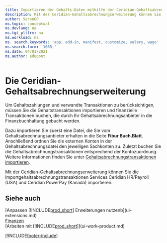 ```yaml
---
title: Importieren der Gehalts-Daten mithilfe der Ceridian-Gehaltsabrechnungserweiterung
description: Mit der Ceridian-Gehaltsabrechnungserweiterung können Sie die Importgehaltsabrechnungstransaktionen Services Ceridian HR/Payroll (USA) und Ceridian PowerPay (Kanada) importieren.
author: SorenGP
ms.topic: conceptual
ms.devlang: na
ms.tgt_pltfrm: na
ms.workload: na
ms. search.keywords: 'app, add-in, manifest, customize, salary, wage'
ms.search.form: '1665,'
ms.date: 04/01/2021
ms.author: edupont
---
```

# Die Ceridian-Gehaltsabrechnungserweiterung

Um Gehaltszahlungen und verwandte Transaktionen zu berücksichtigen, müssen Sie die Gehaltstransaktionen importieren und finanzielle Transaktionen buchen, die durch Ihr Gehaltsabrechnungsanbieter in die Finanzbuchhaltung gebucht werden.

Dazu importieren Sie zuerst eine Datei, die Sie vom Gehaltsabrechnungsanbieter erhalten in die Seite **Fibur Buch.Blatt**. Anschließend ordnen Sie die externen Konten in der Gehaltsabrechnungsdatei den jeweiligen Sachkonten zu. Zuletzt buchen Sie die Gehaltsabrechnungstransaktionen entsprechend der Kontozuordnung. Weitere Informationen finden Sie unter [Gehaltsabrechnungstransaktionen importieren](finance-how-import-payroll-transactions.md).

Mit der Ceridian-Gehaltsabrechnungserweiterung können Sie die Importgehaltsabrechnungstransaktionen Services Ceridian HR/Payroll (USA) und Ceridian PowerPay (Kanada) importieren.

## Siehe auch 

[Anpassen [!INCLUDE[prod_short](includes/prod_short.md)] Erweiterungen nutzenb](ui-extensions.md)  
[Finanzen](finance.md)  
[Arbeiten mit [!INCLUDE[prod_short](includes/prod_short.md)]](ui-work-product.md)  

[!INCLUDE[footer-include](includes/footer-banner.md)]
